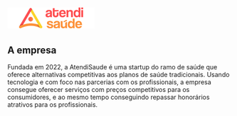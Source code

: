 ![Alt text](./assets/logo-default-196x47.png "a title")
===

## A empresa

Fundada em 2022, a AtendiSaude é uma startup do ramo de saúde que oferece alternativas competitivas aos planos de saúde tradicionais.
Usando tecnologia e com foco nas parcerias com os profissionais, a empresa consegue oferecer serviços com preços competitivos para os consumidores, e ao mesmo tempo conseguindo repassar honorários atrativos para os profissionais.